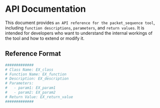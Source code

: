 # API Documentation
This document provides `an API reference for the packet_sequence tool`, including `function descriptions`, `parameters`, and `return values`.
It is intended for developers who want to understand the internal workings of the tool and how to extend or modify it.

## Reference Format
```bash
#############
# Class Name: EX_class
# Function Name: EX_function
# Description: EX_description
# Parameters:
#   - param1: EX_param1
#   - param2: EX_param2
# Return Value: EX_return_value
#############
```